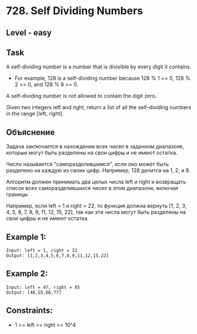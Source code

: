 # 728. Self Dividing Numbers


## Level - easy


## Task
A self-dividing number is a number that is divisible by every digit it contains.

- For example, 128 is a self-dividing number because 128 % 1 == 0, 128 % 2 == 0, and 128 % 8 == 0.

A self-dividing number is not allowed to contain the digit zero.

Given two integers left and right, return a list of all the self-dividing numbers in the range [left, right].


## Объяснение 
Задача заключается в нахождении всех чисел в заданном диапазоне, которые могут быть разделены на свои цифры и не имеют остатка.

Число называется "саморазделившимся", если оно может быть разделено на каждую из своих цифр. Например, 128 делится на 1, 2, и 8.

Алгоритм должен принимать два целых числа left и right и возвращать список всех саморазделившихся чисел в этом диапазоне, включая границы.

Например, если left = 1 и right = 22, то функция должна вернуть [1, 2, 3, 4, 5, 6, 7, 8, 9, 11, 12, 15, 22], так как эти числа могут быть разделены на свои цифры и не имеют остатка.


## Example 1:
````
Input: left = 1, right = 22
Output: [1,2,3,4,5,6,7,8,9,11,12,15,22]
````


## Example 2:
````
Input: left = 47, right = 85
Output: [48,55,66,77]
````


## Constraints:
- 1 <= left <= right <= 10^4